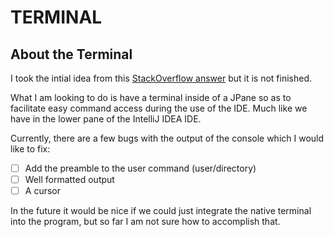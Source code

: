 # TERMINAL

## About the Terminal 

I took the intial idea from this 
[StackOverflow answer](https://meta.stackoverflow.com/questions/421831/temporary-policy-chatgpt-is-banned?cb=1)
but it is not finished.

What I am looking to do is have a terminal inside of a 
JPane so as to facilitate easy command access during 
the use of the IDE. Much like we have in the lower
pane of the IntelliJ IDEA IDE.

Currently, there are a few bugs with the output of the 
console which I would like to fix:
- [ ] Add the preamble to the user command (user/directory)
- [ ] Well formatted output
- [ ] A cursor

In the future it would be nice if we could just integrate
the native terminal into the program, but so far I am
not sure how to accomplish that.
